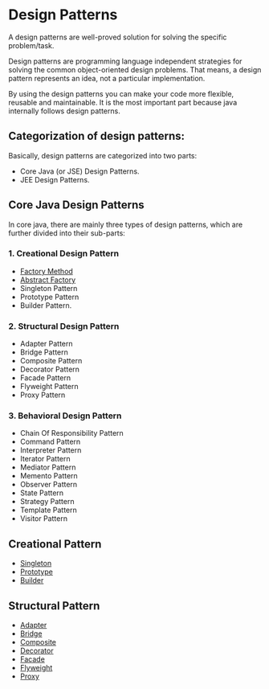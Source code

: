 # Design Patterns
A design patterns are well-proved solution for solving the specific problem/task.

Design patterns are programming language independent strategies for solving the common object-oriented design problems. That means, a design pattern represents an idea, not a particular implementation.

By using the design patterns you can make your code more flexible, reusable and maintainable. It is the most important part because java internally follows design patterns.

## Categorization of design patterns:
Basically, design patterns are categorized into two parts:

- Core Java (or JSE) Design Patterns.
- JEE Design Patterns.

## Core Java Design Patterns
In core java, there are mainly three types of design patterns, which are further divided into their sub-parts:

### 1. Creational Design Pattern
- [Factory Method](Creational/Factory)
- [Abstract Factory](Creational/Abstract_Factory)
- Singleton Pattern
- Prototype Pattern
- Builder Pattern.
### 2. Structural Design Pattern
- Adapter Pattern
- Bridge Pattern
- Composite Pattern
- Decorator Pattern
- Facade Pattern
- Flyweight Pattern
- Proxy Pattern
### 3. Behavioral Design Pattern
- Chain Of Responsibility Pattern
- Command Pattern
- Interpreter Pattern
- Iterator Pattern
- Mediator Pattern
- Memento Pattern
- Observer Pattern
- State Pattern
- Strategy Pattern
- Template Pattern
- Visitor Pattern


## Creational Pattern
 - [Singleton](Creational/Singleton/README.md)
 - [Prototype](Creational/Prototype/README.md)
 - [Builder](Creational/Builder/README.md)
## Structural Pattern
 - [Adapter](Structural/Adapter/README.md)
 - [Bridge](Structural/Bridge/README.md)
 - [Composite](Structural/Composite/README.md)
 - [Decorator](Structural/Decorator/README.md)
 - [Facade](Structural/Facade/README.md)
 - [Flyweight](Structural/Fly_Weight/README.md)
 - [Proxy](Structural/Proxy/README.md)
